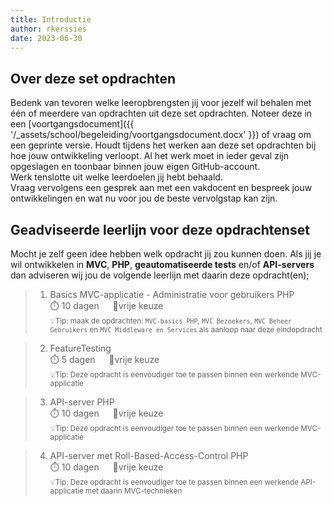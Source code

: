 ```yaml
---
title: Introductie
author: rkerssies
date: 2023-06-30
---
```


## Over deze set opdrachten
Bedenk van tevoren welke leeropbrengsten jij voor jezelf wil behalen met één of meerdere van opdrachten
uit deze set opdrachten. Noteer deze in een [voortgangsdocument]({{ '/_assets/school/begeleiding/voortgangsdocument.docx' }})
of vraag om een geprinte versie. Houdt tijdens het werken aan deze set opdrachten bij hoe jouw ontwikkeling verloopt.
Al het werk moet in ieder geval zijn opgeslagen en toonbaar binnen jouw eigen GitHub-account.   
Werk tenslotte uit welke leerdoelen jij hebt behaald. <br>
Vraag vervolgens een gesprek aan met een vakdocent en bespreek jouw ontwikkelingen en wat nu voor jou de beste vervolgstap kan zijn.


## Geadviseerde leerlijn voor deze opdrachtenset
Mocht je zelf geen idee hebben welk opdracht jij zou kunnen doen.
Als jij je wil ontwikkelen in **MVC**, **PHP**, **geautomatiseerde tests** en/of **API-servers** dan adviseren wij jou de
volgende leerlijn met daarin deze opdracht(en);
> 1. Basics MVC-applicatie - Administratie voor gebruikers PHP<br>
> ⏱️ 10 dagen &emsp; 🪽vrije keuze<br>
> <small>💡Tip: maak de opdrachten: `MVC-basics PHP`, `MVC Bezoekers`, `MVC Beheer Gebruikers` en `MVC Middleware en Services` als aanloop naar deze eindopdracht</small>

> 2. FeatureTesting<br>
> ⏱️ 5 dagen &emsp; 🪽vrije keuze<br>
> <small>💡Tip: Deze opdracht is eenvoudiger toe te passen binnen een werkende MVC-applicatie</small>

> 3. API-server PHP<br>
> ⏱️ 10 dagen &emsp; 🪽vrije keuze<br>
> <small>💡Tip: Deze opdracht is eenvoudiger toe te passen binnen een werkende MVC-applicatie</small>

> 4. API-server met Roll-Based-Access-Control PHP<br>
> ⏱️ 10 dagen &emsp; 🪽vrije keuze<br>
> <small>💡Tip: Deze opdracht is eenvoudiger toe te passen binnen een werkende API-applicatie met daarin MVC-technieken</small>
